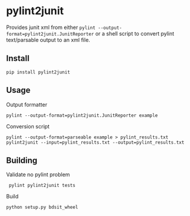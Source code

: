 pylint2junit
============
Provides junit xml from either `pylint --output-format=pylint2junit.JunitReporter`
or a shell script to convert pylint text/parsable output to an xml file.


Install
-------

    pip install pylint2junit

Usage
-----

Output formatter

    pylint --output-format=pylint2junit.JunitReporter example

Conversion script

    pylint --output-format=parseable example > pylint_results.txt
    pylint2junit --input=pylint_results.txt --output=pylint_results.txt


Building
--------

Validate no pylint problem

     pylint pylint2junit tests

Build

    python setup.py bdsit_wheel
